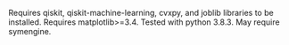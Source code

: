 Requires qiskit, qiskit-machine-learning, cvxpy, and joblib libraries to be installed.
Requires matplotlib>=3.4.
Tested with python 3.8.3.
May require symengine.
